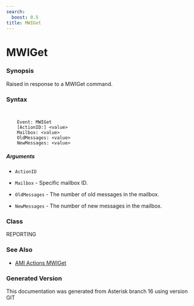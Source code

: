 ```yaml
---
search:
  boost: 0.5
title: MWIGet
---
```


# MWIGet

### Synopsis

Raised in response to a MWIGet command.

### Syntax


```


    Event: MWIGet
    [ActionID:] <value>
    Mailbox: <value>
    OldMessages: <value>
    NewMessages: <value>

```
##### Arguments


* `ActionID`

* `Mailbox` - Specific mailbox ID.<br>

* `OldMessages` - The number of old messages in the mailbox.<br>

* `NewMessages` - The number of new messages in the mailbox.<br>

### Class

REPORTING
### See Also

* [AMI Actions MWIGet](/Asterisk_16_Documentation/API_Documentation/AMI_Actions/MWIGet)


### Generated Version

This documentation was generated from Asterisk branch 16 using version GIT 